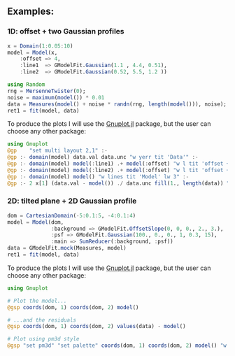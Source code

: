 ## Examples:

### 1D: offset + two Gaussian profiles

```julia
x = Domain(1:0.05:10)
model = Model(x,
    :offset => 4,
    :line1  => GModelFit.Gaussian(1.1 , 4.4, 0.51),
    :line2  => GModelFit.Gaussian(0.52, 5.5, 1.2 ))

using Random
rng = MersenneTwister(0);
noise = maximum(model()) * 0.01
data = Measures(model() + noise * randn(rng, length(model())), noise);
ret1 = fit(model, data)
```

To produce the plots I will use the [Gnuplot.jl](https://github.com/gcalderone/Gnuplot.jl) package, but the user can choose any other package:

```julia
using Gnuplot
@gp    "set multi layout 2,1" :-
@gp :- domain(model) data.val data.unc "w yerr tit 'Data'" :-
@gp :- domain(model) model(:line1) .+ model(:offset) "w l tit 'offset + line1'" :-
@gp :- domain(model) model(:line2) .+ model(:offset) "w l tit 'offset + line2'" :-
@gp :- domain(model) model() "w lines tit 'Model' lw 3" :-
@gp :- 2 x[1] (data.val - model()) ./ data.unc fill(1., length(data)) "w yerr tit 'Residuals'"
```

### 2D: tilted plane + 2D Gaussian profile

```julia
dom = CartesianDomain(-5:0.1:5, -4:0.1:4)
model = Model(dom,
              :background => GModelFit.OffsetSlope(0, 0, 0., 2., 3.),
              :psf => GModelFit.Gaussian(100., 0., 0., 1, 0.3, 15), 
			  :main => SumReducer(:background, :psf))
data = GModelFit.mock(Measures, model)
ret1 = fit(model, data)
```

To produce the plots I will use the [Gnuplot.jl](https://github.com/gcalderone/Gnuplot.jl) package, but the user can choose any other package:

```julia
using Gnuplot

# Plot the model...
@gsp coords(dom, 1) coords(dom, 2) model()

# ...and the residuals
@gsp coords(dom, 1) coords(dom, 2) values(data) - model()

# Plot using pm3d style
@gsp "set pm3d" "set palette" coords(dom, 1) coords(dom, 2) model() "w dots"
```
